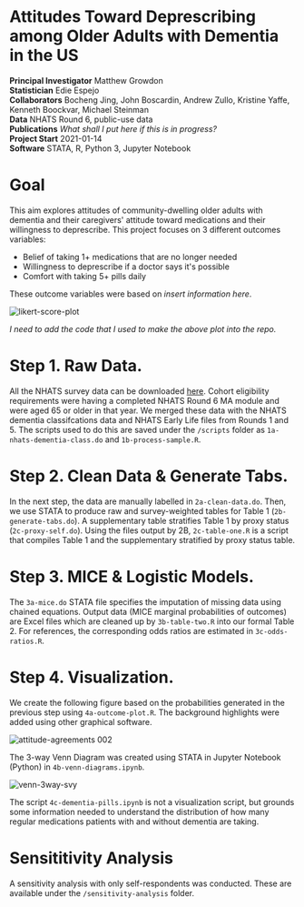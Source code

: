 # Attitudes Toward Deprescribing among Older Adults with Dementia in the US

**Principal Investigator**  Matthew Growdon                
**Statistician**            Edie Espejo                    
**Collaborators**           Bocheng Jing, John Boscardin, Andrew Zullo, Kristine Yaffe, Kenneth Boockvar, Michael Steinman  
**Data**                    NHATS Round 6, public-use data    
**Publications**            *What shall I put here if this is in progress?*                           
**Project Start**           2021-01-14                     
**Software**                STATA, R, Python 3, Jupyter Notebook

# Goal
This aim explores attitudes of community-dwelling older adults with dementia and their caregivers' attitude toward medications and their willingness to deprescribe. This project focuses on 3 different outcomes variables:

- Belief of taking 1+ medications that are no longer needed
- Willingness to deprescribe if a doctor says it's possible
- Comfort with taking 5+ pills daily

These outcome variables were based on *insert information here*.

![likert-score-plot](https://user-images.githubusercontent.com/20163246/133846939-5d8d08e3-03e9-4129-adde-3f8657a4a172.png)

*I need to add the code that I used to make the above plot into the repo.*


# Step 1. Raw Data.
All the NHATS survey data can be downloaded <a href='https://www.nhats.org/researcher/data-access'>here</a>. Cohort eligibility requirements were having a completed NHATS Round 6 MA module and were aged 65 or older in that year. We merged these data with the NHATS dementia classifcations data and NHATS Early Life files from Rounds 1 and 5. The scripts used to do this are saved under the `/scripts` folder as `1a-nhats-dementia-class.do` and `1b-process-sample.R`.

# Step 2. Clean Data & Generate Tabs.
In the next step, the data are manually labelled in `2a-clean-data.do`. Then, we use STATA to produce raw and survey-weighted tables for Table 1 (`2b-generate-tabs.do`). A supplementary table stratifies Table 1 by proxy status (`2c-proxy-self.do`). Using the files output by 2B, `2c-table-one.R` is a script that compiles Table 1 and the supplementary stratified by proxy status table.

# Step 3. MICE & Logistic Models.
The `3a-mice.do` STATA file specifies the imputation of missing data using chained equations. Output data (MICE marginal probabilities of outcomes) are Excel files which are cleaned up by `3b-table-two.R` into our formal Table 2. For references, the corresponding odds ratios are estimated in `3c-odds-ratios.R`.

# Step 4. Visualization.
We create the following figure based on the probabilities generated in the previous step using `4a-outcome-plot.R`. The background highlights were added using other graphical software.

![attitude-agreements 002](https://user-images.githubusercontent.com/20163246/133846039-9f9444b2-e6d8-48fe-a148-206ed2adb3ed.jpeg)


The 3-way Venn Diagram was created using STATA in Jupyter Notebook (Python) in `4b-venn-diagrams.ipynb`.

![venn-3way-svy](https://user-images.githubusercontent.com/20163246/133846058-4aa7c9eb-931b-4612-aca0-e825019336b0.png)


The script `4c-dementia-pills.ipynb` is not a visualization script, but grounds some information needed to understand the distribution of how many regular medications patients with and without dementia are taking.

# Sensititivity Analysis
A sensitivity analysis with only self-respondents was conducted. These are available under the `/sensitivity-analysis` folder.
